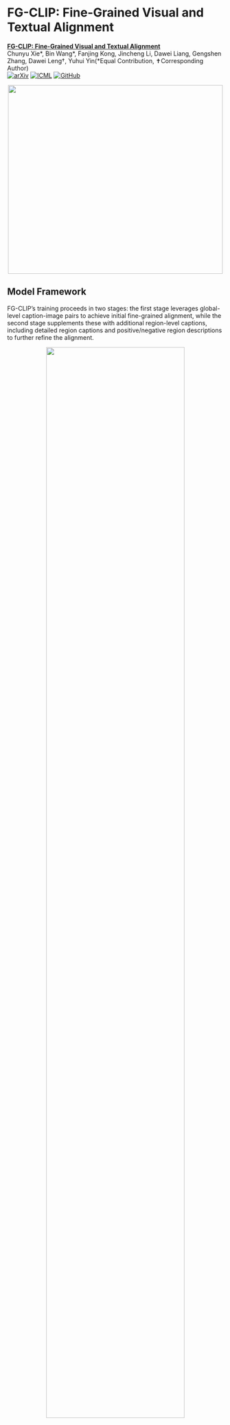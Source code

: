 <!-- ---
tags:
- Clip
- Grounding
- Caption
license: apache-2.0
language:
- en
library_name: transformers
pipeline_tag: zero-shot-image-classification
--- -->
# FG-CLIP: Fine-Grained Visual and Textual Alignment
**[FG-CLIP: Fine-Grained Visual and Textual Alignment](https://arxiv.org/abs/2505.05071)** 
</br>
Chunyu Xie*, Bin Wang*, Fanjing Kong, Jincheng Li, Dawei Liang, Gengshen Zhang, Dawei Leng†, Yuhui Yin(*Equal Contribution, ✝Corresponding Author)
</br>
[![arXiv](https://img.shields.io/badge/arXiv-2505.05071-b31b1b.svg)](https://arxiv.org/abs/2505.05071)
[![ICML](https://img.shields.io/badge/ICML-2025-blue.svg)](https://icml.cc/Conferences/2025)
[![GitHub](https://img.shields.io/badge/GitHub-Repository-blue?logo=github)](https://github.com/360CVGroup/FG-CLIP)
 <p align="center">
  <img src="https://huggingface.co/qihoo360/fg-clip-large/resolve/main/radar_chart_methods.png"  width="500" height="440"/>
</p>

## Model Framework
FG-CLIP’s training proceeds in two stages: the first stage leverages
global-level caption-image pairs to achieve initial fine-grained alignment, while the second stage supplements these with additional
region-level captions, including detailed region captions and positive/negative region descriptions to further refine the alignment.
<p align="center">
  <img src="https://huggingface.co/qihoo360/fg-clip-large/resolve/main/fgclip_strc.png" width=80%/>
</p>



# Data Preparation
To run the training code for FG-CLIP, please follow the following step.

### Step 1: Download the model

Download the FG-CLIP model from this link. [🤗Vit-L@336px](https://huggingface.co/qihoo360/fg-clip-large) or
Download the OpenAI CLIP model from this link. [🤗Vit-L@336px](https://huggingface.co/openai/clip-vit-large-patch14-336)


### Step 2: Prepare FineHARD (Fine-Grained Visual Grounding+Recaption+Hard Negative Dataset) Dataset

First, pull the dataset from the following link.
[🤗FineHARD](https://huggingface.co/datasets/qihoo360/FineHARD)，After downloading, unzip all compressed files, you will obtain the following file structure:



```none
FineHARD
├── url2key_jsons
|   ├── url2key_coyo_image_0.json
|   ├── ...
│   ├── url2key_coyo_image_20.json
├── jsonfiles
|   ├── 2024-12-06_18-32-53_results_10_218_126_44_1025.json
│   ├── 2024-12-06_18-33-17_results_llama70b-shcdt-h100-4gpus-no-2.json
│   ├──...
├── coyo_image_0
|   ├── 00000.parquet
│   ├── 00001.parquet
│   ├── ...
│   ├── 00099.parquet
├── coyo_image_1
|   ├── 00000.parquet
│   ├── 00001.parquet
│   ├── ...
│   ├── 00099.parquet
├── ...
├── coyo_image_20
|   ├── 00000.parquet
│   ├── 00001.parquet
│   ├── ...
│   ├── 00050.parquet
├── ...
```

Subsequently, you need to install the `img2dataset` package. You can do this by running the following command:

```bash
pip install img2dataset
```

Set the `file_in` parameter in the script (`data/get_data.sh`) according to the download path of the data, and also set the directory where you expect to save the files (`pre_dir`, `dir_save`). Subsequently, execute the following commands.


```bash
bash data/get_data.sh
```

Due to the randomness in downloading, the image names corresponding to the URLs do not match the names of the images we are using. Therefore, a conversion is needed. This step requires using the `url2key_jsons/*.json` file included in the FineHARD dataset. Also, you can use the files in `url2key_jsons/*.json` to check the download links of all the images we used.

```bash
python -m data.convert_image_name \
    --url2key_json FineHARD/url2key_jsons \
    --down_file_root data/down-grit-12m/ \
    --num_parent_folders 21 \
    --num_subfolders_per_parent 100 \
    --resave_file_root data/grit-12m/ \

rm -r data/down-grit-12m/
```

```none
FG-CLIP
├── ...
├── FineHARD
|   ├── jsonfiles
|   |   ├── 2024-12-06_18-32-53_results_10_218_126_44_1025.json
|   |   ├── 2024-12-06_18-33-17_results_llama70b-shcdt-h100-4gpus-no-2.json
|   |   ├──...
|   ├── ...
├── data
|   ├── grit-12m
|   |   ├── coyo_image_0
|   |   |   ├──00000
|   |   |   ├──00001
|   |   |   ├──...
|   |   |   ├──00099
|   |   ├── coyo_image_1
|   |   |   ├──00000
|   |   |   ├──00001
|   |   |   ├──...
|   |   |   ├──00099
|   |   ├── ...
|   |   ├── coyo_image_20
|   |   |   ├──00000
|   |   |   ├──00001
|   |   |   ├──...
|   |   |   ├──00050
├── ...
```
